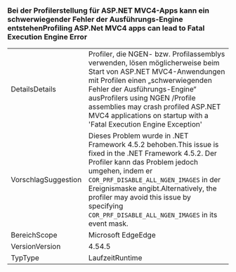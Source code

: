 ### <a name="profiling-aspnet-mvc4-apps-can-lead-to-fatal-execution-engine-error"></a><span data-ttu-id="fddeb-101">Bei der Profilerstellung für ASP.NET MVC4-Apps kann ein schwerwiegender Fehler der Ausführungs-Engine entstehen</span><span class="sxs-lookup"><span data-stu-id="fddeb-101">Profiling ASP.Net MVC4 apps can lead to Fatal Execution Engine Error</span></span>

|   |   |
|---|---|
|<span data-ttu-id="fddeb-102">Details</span><span class="sxs-lookup"><span data-stu-id="fddeb-102">Details</span></span>|<span data-ttu-id="fddeb-103">Profiler, die NGEN- bzw. Profilassemblys verwenden, lösen möglicherweise beim Start von ASP.NET MVC4-Anwendungen mit Profilen einen „schwerwiegenden Fehler der Ausführungs-Engine“ aus</span><span class="sxs-lookup"><span data-stu-id="fddeb-103">Profilers using NGEN /Profile assemblies may crash profiled ASP.NET MVC4 applications on startup with a 'Fatal Execution Engine Exception'</span></span>|
|<span data-ttu-id="fddeb-104">Vorschlag</span><span class="sxs-lookup"><span data-stu-id="fddeb-104">Suggestion</span></span>|<span data-ttu-id="fddeb-105">Dieses Problem wurde in .NET Framework 4.5.2 behoben.</span><span class="sxs-lookup"><span data-stu-id="fddeb-105">This issue is fixed in the .NET Framework 4.5.2.</span></span> <span data-ttu-id="fddeb-106">Der Profiler kann das Problem jedoch umgehen, indem er <code>COR_PRF_DISABLE_ALL_NGEN_IMAGES</code> in der Ereignismaske angibt.</span><span class="sxs-lookup"><span data-stu-id="fddeb-106">Alternatively, the profiler may avoid this issue by specifying <code>COR_PRF_DISABLE_ALL_NGEN_IMAGES</code> in its event mask.</span></span>|
|<span data-ttu-id="fddeb-107">Bereich</span><span class="sxs-lookup"><span data-stu-id="fddeb-107">Scope</span></span>|<span data-ttu-id="fddeb-108">Microsoft Edge</span><span class="sxs-lookup"><span data-stu-id="fddeb-108">Edge</span></span>|
|<span data-ttu-id="fddeb-109">Version</span><span class="sxs-lookup"><span data-stu-id="fddeb-109">Version</span></span>|<span data-ttu-id="fddeb-110">4.5</span><span class="sxs-lookup"><span data-stu-id="fddeb-110">4.5</span></span>|
|<span data-ttu-id="fddeb-111">Typ</span><span class="sxs-lookup"><span data-stu-id="fddeb-111">Type</span></span>|<span data-ttu-id="fddeb-112">Laufzeit</span><span class="sxs-lookup"><span data-stu-id="fddeb-112">Runtime</span></span>|

